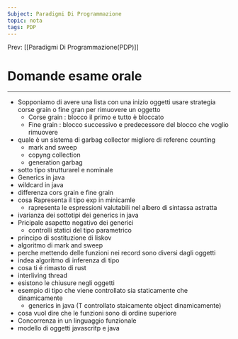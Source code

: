 ```yaml
---
Subject: Paradigmi Di Programmazione
topic: nota
tags: PDP
---
```


Prev: [[Paradigmi Di Programmazione(PDP)]]

# Domande esame orale
---


- Sopponiamo di avere una lista con una inizio oggetti usare strategia corse grain o fine gran  per rimuovere un oggetto
    - Corse grain : blocco il primo e tutto è bloccato
    - Fine grain : blocco successivo e predecessore del blocco che voglio rimuovere
- quale è un sistema di garbag collector migliore di referenc counting
    - mark and sweep
    - copyng collection
    - generation garbag
- sotto tipo strutturarel e nominale
- Generics in java
- wildcard in java
- differenza cors grain e fine grain
- cosa Rapresenta il tipo exp in minicamle
    - rapresenta le espressioni valutabili nel albero di sintassa astratta
- ivarianza dei sottotipi dei generics in java
- Pricipale asapetto negativo dei generici
    - controlli statici del tipo parametrico
- principo di sostituzione di liskov
- algoritmo di mark and sweep
- perche mettendo delle funzioni nei record sono diversi dagli oggetti
- indea algoritmo di inferenza di tipo
- cosa ti é rimasto di rust
- interliving thread
- esistono le chiusure negli oggetti
- esempio di tipo che viene controllato sia staticamente che dinamicamente
    - generics in java (T controllato staicamente object dinamicamente)
- cosa vuol dire che le funzioni sono di ordine superiore
- Concorrenza in un linguaggio funzionale
- modello di oggetti javascritp e java
